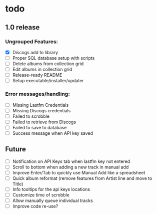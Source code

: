 # todo
## 1.0 release

### Ungrouped Features:
- [x] Discogs add to library
- [ ] Proper SQL database setup with scripts
- [ ] Delete albums from collection grid
- [ ] Edit albums in collection grid
- [ ] Release-ready README
- [ ] Setup executable/installer/updater

### Error messages/handling:
- [ ] Missing Lastfm Credentials
- [ ] Missing Discogs credentials
- [ ] Failed to scrobble
- [ ] Failed to retrieve from Discogs
- [ ] Failed to save to database
- [ ] Success message when API key saved

## Future
- [ ] Notification on API Keys tab when lastfm key not entered
- [ ] Scroll to bottom when adding a new track in manual add
- [ ] Improve Enter/Tab to quickly use Manual Add like a spreadsheet
- [ ] Quick album reformat (remove features from Artist line and move to Title)
- [ ] Info tooltips for the api keys locations
- [ ] Customize time of scrobble
- [ ] Allow manually queue individual tracks
- [ ] Improve code re-use?
